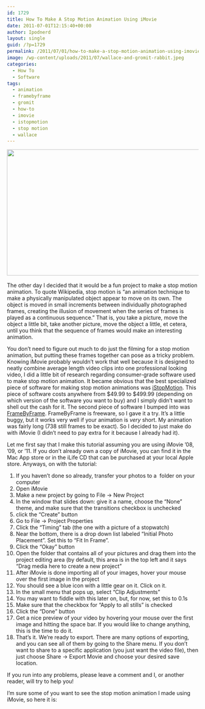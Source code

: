 ```yaml
---
id: 1729
title: How To Make A Stop Motion Animation Using iMovie
date: 2011-07-01T12:15:40+00:00
author: Ipodnerd
layout: single
guid: /?p=1729
permalink: /2011/07/01/how-to-make-a-stop-motion-animation-using-imovie/
image: /wp-content/uploads/2011/07/wallace-and-gromit-rabbit.jpeg
categories:
  - How To
  - Software
tags:
  - animation
  - framebyframe
  - gromit
  - how-to
  - imovie
  - istopmotion
  - stop motion
  - wallace
---
```

<p style="text-align: center;">
  <a href="/wp-content/uploads/2011/07/wallace-and-gromit-rabbit.jpeg"><img class="aligncenter size-full wp-image-1751" title="wallace-and-gromit-rabbit" src="/wp-content/uploads/2011/07/wallace-and-gromit-rabbit.jpeg" alt="" width="551" height="332" srcset="/wp-content/uploads/2011/07/wallace-and-gromit-rabbit.jpeg 680w, /wp-content/uploads/2011/07/wallace-and-gromit-rabbit-300x180.jpeg 300w, /wp-content/uploads/2011/07/wallace-and-gromit-rabbit-180x108.jpeg 180w, /wp-content/uploads/2011/07/wallace-and-gromit-rabbit-360x217.jpeg 360w" sizes="(max-width: 551px) 100vw, 551px" /></a>
</p>

The other day I decided that it would be a fun project to make a stop motion animation. To quote Wikipedia, stop motion is &#8220;an animation technique to make a physically manipulated object appear to move on its own. The object is moved in small increments between individually photographed frames, creating the illusion of movement when the series of frames is played as a continuous sequence.&#8221; That is, you take a picture, move the object a little bit, take another picture, move the object a little, et cetera, until you think that the sequence of frames would make an interesting animation.

You don&#8217;t need to figure out much to do just the filming for a stop motion animation, but putting these frames together can pose as a tricky problem. Knowing iMovie probably wouldn&#8217;t work that well because it is designed to neatly combine average length video clips into one professional looking video, I did a little bit of research regarding consumer-grade software used to make stop motion animation. It became obvious that the best specialized piece of software for making stop motion animations was <a title="http://boinx.com/istopmotion/overview/" href="http://boinx.com/istopmotion/overview/" target="_blank">iStopMotion</a>. This piece of software costs anywhere from $49.99 to $499.99 (depending on which version of the software you want to buy) and I simply didn&#8217;t want to shell out the cash for it. The second piece of software I bumped into was <a title="http://web.mac.com/philipp.brendel/Software/FrameByFrame.html" href="http://web.mac.com/philipp.brendel/Software/FrameByFrame.html" target="_blank">FrameByFrame</a>. FrameByFrame is freeware, so I gave it a try. It&#8217;s a little buggy, but it works very well if your animation is _very_ short. My animation was fairly long (738 still frames to be exact). So I decided to just make do with iMovie (I didn&#8217;t need to pay extra for it because I already had it).

Let me first say that I make this tutorial assuming you are using iMovie &#8217;08, &#8217;09, or &#8217;11. If you don&#8217;t already own a copy of iMovie, you can find it in the Mac App store or in the iLife CD that can be purchased at your local Apple store. Anyways, on with the tutorial:

  1. If you haven&#8217;t done so already, transfer your photos to a  folder on your computer
  2. Open iMovie
  3. Make a new project by going to File -> New Project
  4. In the window that slides down: give it a name, choose the &#8220;None&#8221; theme, and make sure that the transitions checkbox is unchecked
  5. click the &#8220;Create&#8221; button
  6. Go to File -> Project Properties
  7. Click the &#8220;Timing&#8221; tab (the one with a picture of a stopwatch)
  8. Near the bottom, there is a drop down list labeled &#8220;Initial Photo Placement&#8221;. Set this to &#8220;Fit In Frame&#8221;.
  9. Click the &#8220;Okay&#8221; button
 10. Open the folder that contains all of your pictures and drag them into the project editing area (by default, this area is in the top left and it says &#8220;Drag media here to create a new project&#8221;
 11. After iMovie is done importing all of your images, hover your mouse over the first image in the project
 12. You should see a blue icon with a little gear on it. Click on it.
 13. In the small menu that pops up, select &#8220;Clip Adjustments&#8221;
 14. You may want to fiddle with this later on, but, for now, set this to 0.1s
 15. Make sure that the checkbox for &#8220;Apply to all stills&#8221; is checked
 16. Click the &#8220;Done&#8221; button
 17. Get a nice preview of your video by hovering your mouse over the first image and hitting the space bar. If you would like to change anything, this is the time to do it.
 18. That&#8217;s it. We&#8217;re ready to export. There are many options of exporting, and you can see all of them by going to the Share menu. If you don&#8217;t want to share to a specific application (you just want the video file), then just choose Share -> Export Movie and choose your desired save location.

If you run into any problems, please leave a comment and I, or another reader, will try to help you!

I&#8217;m sure some of you want to see the stop motion animation I made using iMovie, so here it is:

<p style="text-align: center;">
  <span class="youtube"></span>
</p>
